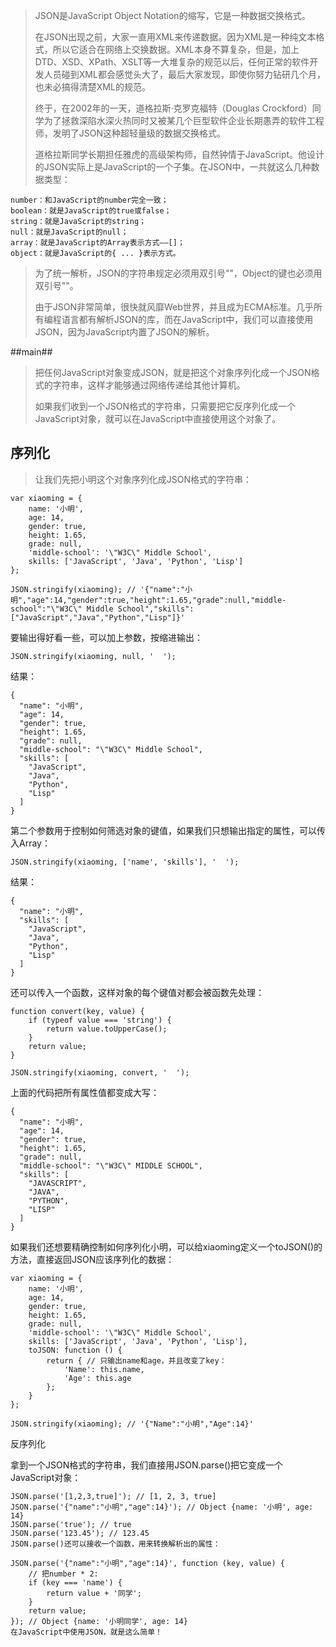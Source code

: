 > JSON是JavaScript Object Notation的缩写，它是一种数据交换格式。
> 
> 在JSON出现之前，大家一直用XML来传递数据。因为XML是一种纯文本格式，所以它适合在网络上交换数据。XML本身不算复杂，但是，加上DTD、XSD、XPath、XSLT等一大堆复杂的规范以后，任何正常的软件开发人员碰到XML都会感觉头大了，最后大家发现，即使你努力钻研几个月，也未必搞得清楚XML的规范。
> 
> 终于，在2002年的一天，道格拉斯·克罗克福特（Douglas Crockford）同学为了拯救深陷水深火热同时又被某几个巨型软件企业长期愚弄的软件工程师，发明了JSON这种超轻量级的数据交换格式。
> 
> 道格拉斯同学长期担任雅虎的高级架构师，自然钟情于JavaScript。他设计的JSON实际上是JavaScript的一个子集。在JSON中，一共就这么几种数据类型：

	number：和JavaScript的number完全一致；
	boolean：就是JavaScript的true或false；
	string：就是JavaScript的string；
	null：就是JavaScript的null；
	array：就是JavaScript的Array表示方式——[]；
	object：就是JavaScript的{ ... }表示方式。

> 为了统一解析，JSON的字符串规定必须用双引号""，Object的键也必须用双引号""。
> 
> 由于JSON非常简单，很快就风靡Web世界，并且成为ECMA标准。几乎所有编程语言都有解析JSON的库，而在JavaScript中，我们可以直接使用JSON，因为JavaScript内置了JSON的解析。

##main##

> 把任何JavaScript对象变成JSON，就是把这个对象序列化成一个JSON格式的字符串，这样才能够通过网络传递给其他计算机。
> 
> 如果我们收到一个JSON格式的字符串，只需要把它反序列化成一个JavaScript对象，就可以在JavaScript中直接使用这个对象了。




## 序列化 ##

> 让我们先把小明这个对象序列化成JSON格式的字符串：

	var xiaoming = {
	    name: '小明',
	    age: 14,
	    gender: true,
	    height: 1.65,
	    grade: null,
	    'middle-school': '\"W3C\" Middle School',
	    skills: ['JavaScript', 'Java', 'Python', 'Lisp']
	};

	JSON.stringify(xiaoming); // '{"name":"小明","age":14,"gender":true,"height":1.65,"grade":null,"middle-school":"\"W3C\" Middle School","skills":["JavaScript","Java","Python","Lisp"]}'

要输出得好看一些，可以加上参数，按缩进输出：

	JSON.stringify(xiaoming, null, '  ');
结果：

	{
	  "name": "小明",
	  "age": 14,
	  "gender": true,
	  "height": 1.65,
	  "grade": null,
	  "middle-school": "\"W3C\" Middle School",
	  "skills": [
	    "JavaScript",
	    "Java",
	    "Python",
	    "Lisp"
	  ]
	}

第二个参数用于控制如何筛选对象的键值，如果我们只想输出指定的属性，可以传入Array：

	JSON.stringify(xiaoming, ['name', 'skills'], '  ');
结果：
	
	{
	  "name": "小明",
	  "skills": [
	    "JavaScript",
	    "Java",
	    "Python",
	    "Lisp"
	  ]
	}

还可以传入一个函数，这样对象的每个键值对都会被函数先处理：

	function convert(key, value) {
	    if (typeof value === 'string') {
	        return value.toUpperCase();
	    }
	    return value;
	}

	JSON.stringify(xiaoming, convert, '  ');

上面的代码把所有属性值都变成大写：

	{
	  "name": "小明",
	  "age": 14,
	  "gender": true,
	  "height": 1.65,
	  "grade": null,
	  "middle-school": "\"W3C\" MIDDLE SCHOOL",
	  "skills": [
	    "JAVASCRIPT",
	    "JAVA",
	    "PYTHON",
	    "LISP"
	  ]
	}

如果我们还想要精确控制如何序列化小明，可以给xiaoming定义一个toJSON()的方法，直接返回JSON应该序列化的数据：

	var xiaoming = {
	    name: '小明',
	    age: 14,
	    gender: true,
	    height: 1.65,
	    grade: null,
	    'middle-school': '\"W3C\" Middle School',
	    skills: ['JavaScript', 'Java', 'Python', 'Lisp'],
	    toJSON: function () {
	        return { // 只输出name和age，并且改变了key：
	            'Name': this.name,
	            'Age': this.age
	        };
	    }
	};

	JSON.stringify(xiaoming); // '{"Name":"小明","Age":14}'

反序列化

拿到一个JSON格式的字符串，我们直接用JSON.parse()把它变成一个JavaScript对象：
	
	JSON.parse('[1,2,3,true]'); // [1, 2, 3, true]
	JSON.parse('{"name":"小明","age":14}'); // Object {name: '小明', age: 14}
	JSON.parse('true'); // true
	JSON.parse('123.45'); // 123.45
	JSON.parse()还可以接收一个函数，用来转换解析出的属性：
	
	JSON.parse('{"name":"小明","age":14}', function (key, value) {
	    // 把number * 2:
	    if (key === 'name') {
	        return value + '同学';
	    }
	    return value;
	}); // Object {name: '小明同学', age: 14}
	在JavaScript中使用JSON，就是这么简单！